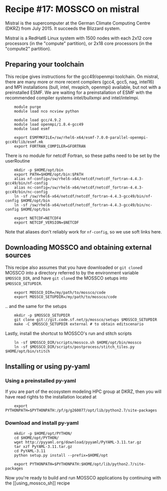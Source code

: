 # Recipe #17: MOSSCO on mistral

Mistral is the supercomputer at the German Climate Computing Centre (DKRZ) from July 2015.  It succeeds the Blizzard system.

Mistral is a RedHat6 Linux system with 1500 nodes with each 2x12 core processors (in the "compute" partition), or 2x18 core processors (in the "compute2" partition).

## Preparing your toolchain

This recipe gives instructions for the gcc49/openmpi toolchain.  On mistral, there are many more or more recent compilers (gcc4, gcc5, nag, intel16) and MPI installations (bull, intel, mvapich, openmpi) available, but not with a preinstalled ESMF.  We are waiting for a preinstallation of ESMF with the
recommended compiler systems intel/bullxmpi and intel/intelmpi.

        module purge
        module load nco ncview python

        module load gcc/4.9.2
        module load openmpi/1.8.4-gcc49
        module load esmf

        export ESMFMKFILE=/sw/rhel6-x64/esmf-7.0.0-parallel-openmpi-gcc49/lib/esmf.mk
        export FORTRAN_COMPILER=GFORTRAN

There is no module for netcdf Fortran, so these paths need to be set by the userRoutine

        mkdir -p $HOME/opt/bin
        export PATH=$HOME/opt/bin:$PATH
        alias nf-config=/sw/rhel6-x64/netcdf/netcdf_fortran-4.4.3-gcc49/bin/nf-config
        alias nc-config=/sw/rhel6-x64/netcdf/netcdf_fortran-4.4.3-gcc49/bin/nc-config
        ln -sf /sw/rhel6-x64/netcdf/netcdf_fortran-4.4.3-gcc49/bin/nf-config $HOME/opt/bin
        ln -sf /sw/rhel6-x64/netcdf/netcdf_fortran-4.4.3-gcc49/bin/nc-config $HOME/opt/bin

        export NETCDF=NETCDF4
        export NETCDF_VERSION=$NETCDF

Note that aliases don't reliably work  for `nf-config`, so we use soft links here.

## Downloading MOSSCO and obtaining external sources

This recipe also assumes that you have downloaded or `git clone`d MOSSCO into a directory referred to by the environment variable `$MOSSCO_DIR`, and have `git clone`d the MOSSCO setups into `$MOSSCO_SETUPDIR`.

        export MOSSCO_DIR=/my/path/to/mossco/code
        export MOSSCO_SETUPDIR=/my/path/to/mossco/code

.. and the same for the setups

        mkdir -p $MOSSCO_SETUPDIR
        git clone git://git.code.sf.net/p/mossco/setups $MOSSCO_SETUPDIR
        make -C $MOSSCO_SETUPDIR external # to obtain editscenario

Lastly, install the shortcut to MOSSCO's run and stitch scripts

        ln -sf $MOSSCO_DIR/scripts/mossco.sh $HOME/opt/bin/mossco
        ln -sf $MOSSCO_DIR/scripts/postprocess/stitch_tiles.py $HOME/opt/bin/stitch

## Installing or using py-yaml

### Using a preinstalled py-yaml

If you are part of the ecosystem modeling HPC group at DKRZ, then you will have read rights
to the installation located at

        export PYTHONPATH=$PYTHONPATH:/pf/g/g260077/opt/lib/python2.7/site-packages

### Download and install py-yaml

        mkdir -p $HOME/opt/PYTHON/
        cd $HOME/opt/PYTHON/
        wget http://pyyaml.org/download/pyyaml/PyYAML-3.11.tar.gz
        tar xzf PyYAML-3.11.tar.gz
        cd PyYAML-3.11
        python setup.py install --prefix=$HOME/opt

        export PYTHONPATH=$PYTHONPATH:$HOME/opt/lib/python2.7/site-packages

Now you're ready to build and run MOSSCO applications by continuing with the [[using_mossco_sh]] recipe
